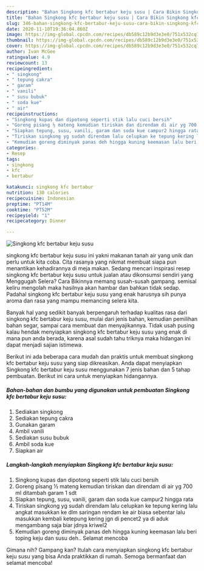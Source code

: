 ```yaml
---
description: "Bahan Singkong kfc bertabur keju susu | Cara Bikin Singkong kfc bertabur keju susu Yang Bikin Ngiler"
title: "Bahan Singkong kfc bertabur keju susu | Cara Bikin Singkong kfc bertabur keju susu Yang Bikin Ngiler"
slug: 346-bahan-singkong-kfc-bertabur-keju-susu-cara-bikin-singkong-kfc-bertabur-keju-susu-yang-bikin-ngiler
date: 2020-11-10T19:36:04.860Z
image: https://img-global.cpcdn.com/recipes/db589c12b9d3e3e0/751x532cq70/singkong-kfc-bertabur-keju-susu-foto-resep-utama.jpg
thumbnail: https://img-global.cpcdn.com/recipes/db589c12b9d3e3e0/751x532cq70/singkong-kfc-bertabur-keju-susu-foto-resep-utama.jpg
cover: https://img-global.cpcdn.com/recipes/db589c12b9d3e3e0/751x532cq70/singkong-kfc-bertabur-keju-susu-foto-resep-utama.jpg
author: Ivan McGee
ratingvalue: 4.9
reviewcount: 13
recipeingredient:
- " singkong"
- " tepung cakra"
- " garam"
- " vanili"
- " susu bubuk"
- " soda kue"
- " air"
recipeinstructions:
- "Singkong kupas dan dipotong seperti stik lalu cuci bersih"
- "Goreng pisang ½ mateng kemudian tiriskan dan direndam di air yg 700 ml ditambah garam 1 sdt"
- "Siapkan tepung, susu, vanili, garam dan soda kue campur2 hingga rata"
- "Tiriskan singkong yg sudah direndam lalu celupkan ke tepung kering lalu angkat masukkan ke dlm saringan rendam ke air biasa sebentar lalu masukkan kembali ketepung kering jgn di pencet2 ya di aduk mengambang saja biar jdnya kriwel2"
- "Kemudian goreng diminyak panas deh hingga kuning keemasan lalu beri toping keju dan susu deh.. Selamat mencoba"
categories:
- Resep
tags:
- singkong
- kfc
- bertabur

katakunci: singkong kfc bertabur 
nutrition: 130 calories
recipecuisine: Indonesian
preptime: "PT14M"
cooktime: "PT52M"
recipeyield: "1"
recipecategory: Dinner

---
```



![Singkong kfc bertabur keju susu](https://img-global.cpcdn.com/recipes/db589c12b9d3e3e0/751x532cq70/singkong-kfc-bertabur-keju-susu-foto-resep-utama.jpg)


singkong kfc bertabur keju susu ini yakni makanan tanah air yang unik dan perlu untuk kita coba. Cita rasanya yang nikmat membuat siapa pun menantikan kehadirannya di meja makan.
Sedang mencari inspirasi resep singkong kfc bertabur keju susu untuk jualan atau dikonsumsi sendiri yang Menggugah Selera? Cara Bikinnya memang susah-susah gampang. semisal keliru mengolah maka hasilnya akan hambar dan bahkan tidak sedap. Padahal singkong kfc bertabur keju susu yang enak harusnya sih punya aroma dan rasa yang mampu memancing selera kita.

Banyak hal yang sedikit banyak berpengaruh terhadap kualitas rasa dari singkong kfc bertabur keju susu, mulai dari jenis bahan, kemudian pemilihan bahan segar, sampai cara membuat dan menyajikannya. Tidak usah pusing kalau hendak menyiapkan singkong kfc bertabur keju susu yang enak di mana pun anda berada, karena asal sudah tahu triknya maka hidangan ini dapat menjadi sajian istimewa.




Berikut ini ada beberapa cara mudah dan praktis untuk membuat singkong kfc bertabur keju susu yang siap dikreasikan. Anda dapat menyiapkan Singkong kfc bertabur keju susu menggunakan 7 jenis bahan dan 5 tahap pembuatan. Berikut ini cara untuk menyiapkan hidangannya.

<!--inarticleads1-->

##### Bahan-bahan dan bumbu yang digunakan untuk pembuatan Singkong kfc bertabur keju susu:

1. Sediakan  singkong
1. Sediakan  tepung cakra
1. Gunakan  garam
1. Ambil  vanili
1. Sediakan  susu bubuk
1. Ambil  soda kue
1. Siapkan  air




<!--inarticleads2-->

##### Langkah-langkah menyiapkan Singkong kfc bertabur keju susu:

1. Singkong kupas dan dipotong seperti stik lalu cuci bersih
1. Goreng pisang ½ mateng kemudian tiriskan dan direndam di air yg 700 ml ditambah garam 1 sdt
1. Siapkan tepung, susu, vanili, garam dan soda kue campur2 hingga rata
1. Tiriskan singkong yg sudah direndam lalu celupkan ke tepung kering lalu angkat masukkan ke dlm saringan rendam ke air biasa sebentar lalu masukkan kembali ketepung kering jgn di pencet2 ya di aduk mengambang saja biar jdnya kriwel2
1. Kemudian goreng diminyak panas deh hingga kuning keemasan lalu beri toping keju dan susu deh.. Selamat mencoba




Gimana nih? Gampang kan? Itulah cara menyiapkan singkong kfc bertabur keju susu yang bisa Anda praktikkan di rumah. Semoga bermanfaat dan selamat mencoba!
